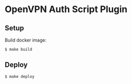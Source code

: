 # OpenVPN Auth Script Plugin


## Setup

Build docker image:

```
$ make build
```

## Deploy

```
$ make deploy
```
